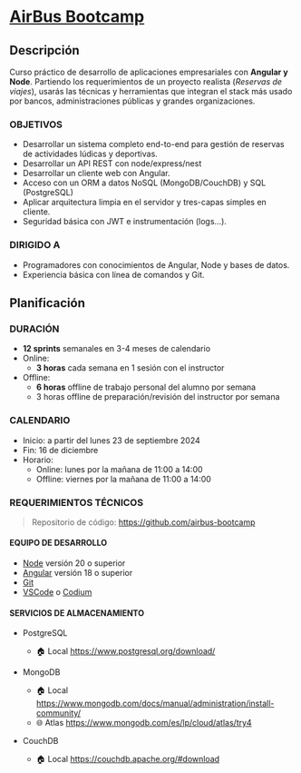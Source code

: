 # [AirBus Bootcamp](./README.md)

## Descripción

Curso práctico de desarrollo de aplicaciones empresariales con **Angular y Node**. Partiendo los requerimientos de un proyecto realista (_Reservas de viajes_), usarás las técnicas y herramientas que integran el stack más usado por bancos, administraciones públicas y grandes organizaciones.

### OBJETIVOS

- Desarrollar un sistema completo end-to-end para gestión de reservas de actividades lúdicas y deportivas.
- Desarrollar un API REST con node/express/nest
- Desarrollar un cliente web con Angular.
- Acceso con un ORM a datos NoSQL (MongoDB/CouchDB) y SQL (PostgreSQL)
- Aplicar arquitectura limpia en el servidor y tres-capas simples en cliente.
- Seguridad básica con JWT e instrumentación (logs…).

### DIRIGIDO A

- Programadores con conocimientos de Angular, Node y bases de datos.
- Experiencia básica con línea de comandos y Git.

## Planificación

### DURACIÓN

- **12 sprints** semanales en 3-4 meses de calendario
- Online:
  - **3 horas** cada semana en 1 sesión con el instructor
- Offline:
  - **6 horas** offline de trabajo personal del alumno por semana
  - 3 horas offline de preparación/revisión del instructor por semana

### CALENDARIO

- Inicio: a partir del lunes 23 de septiembre 2024
- Fin: 16 de diciembre
- Horario:
  - Online: lunes por la mañana de 11:00 a 14:00
  - Offline: viernes por la mañana de 11:00 a 14:00

### REQUERIMIENTOS TÉCNICOS

> Repositorio de código: https://github.com/airbus-bootcamp

#### EQUIPO DE DESARROLLO

- [Node](https://nodejs.org/en) versión 20 o superior
- [Angular](https://angular.dev/installation) versión 18 o superior
- [Git](https://git-scm.com/downloads)
- [VSCode](https://code.visualstudio.com/download) o [Codium](https://vscodium.com/)

#### SERVICIOS DE ALMACENAMIENTO

- PostgreSQL

  - 🏠 Local https://www.postgresql.org/download/

- MongoDB

  - 🏠 Local https://www.mongodb.com/docs/manual/administration/install-community/
  - 🌐 Atlas https://www.mongodb.com/es/lp/cloud/atlas/try4

- CouchDB

  - 🏠 Local https://couchdb.apache.org/#download
